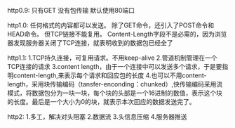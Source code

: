 http0.9:
只有GET
没有包传输
默认使用80端口

http1.0:
任何格式的内容都可以发送。
除了GET命令，还引入了POST命令和HEAD命令。
但TCP链接不能复用。
Content-Length字段不是必需的，因为浏览器发现服务器关闭了TCP连接，就表明收到的数据包已经全了

http1.1:
1.TCP持久连接，可复用请求。不用keep-alive
2.管道机制管理在一个TCP连接的请求
3.content length，由于一个连接中可以发送多个请求，于是要指明content-length,来表示每个请求和回应包的长度
4.也可以不用content-length，采用块传输编码（tansfer-enconding：chunked）,快传输编码采用流模式，将数据包分为一块一块，每个块的头部是一个16进制的数值，表示这个块的长度。最后是一个大小为0的块，就表示本次回应的数据发送完了。


http2:
1.多工，解决对头阻塞
2.数据流
3.头信息压缩
4.服务器推送